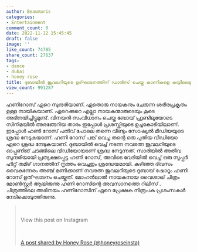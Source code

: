 ```yaml
---
author: Beaumaris
categories:
- Entertainment
comment_count: 0
date: 2022-11-12 15:45:45
draft: false
image: ''
like_count: 74785
share_count: 27637
tags:
- dance
- dubai
- honey rose
title: ദുബായിൽ ജൂവലറിയുടെ ഉദ്‌ഘാടനത്തിന് ഡാൻസ് ചെയ്തു കാണികളെ കയ്യിലെടുത്തു ഹണിറോസ്
view_count: 991287
---
```


ഹണിറോസ് ഏറെ സുന്ദരിയാണ്. ഏതൊരു നായകനും ചേരുന്ന ശരീരപ്രകൃതം ഉള്ള നായികയാണ്. ഏറെക്കുറെ എല്ലാ നായകന്മാരുടെയും കൂടെ അഭിനയിച്ചിട്ടുമുണ്ട്. വിനയൻ സംവിധാനം ചെയ്ത ബോയ് ഫ്രണ്ടിലൂയോടെ സിനിമയിൽ അരങ്ങേറിയ താരം ഇപ്പോൾ പ്രശസ്തിയുടെ ഉച്ചകോടിയിലാണ്. ഇപ്പോൾ ഹണി റോസ് പതിവ് പോലെ തന്നെ വീണ്ടും സോഷ്യൽ മീഡിയയുടെ ശ്രദ്ധ നേടുകയാണ്. ഹണി റോസ് പങ്ക് വെച്ച തന്റെ ഒരു പുതിയ വീഡിയോ ഏറെ ശ്രദ്ധ നേടുകയാണ്. ദുബായിൽ വെച്ച് നടന്ന നവരത്ന ജൂവലറിയുടെ ഓപ്പണിങ് ചടങ്ങിലെ വിഡിയോയാണ് ശ്രദ്ധ നേടുന്നത്. സാരിയിൽ അതീവ സുന്ദരിയായി പ്രത്യക്ഷപ്പെട്ട ഹണി റോസ്, അവിടെ വേദിയിൽ വെച്ച് ഒരു സൂപ്പർ ഹിറ്റ് തമിഴ് ഗാനത്തിന് നൃത്തം വെച്ചതും ശ്രദ്ധേയമായി. കഴിഞ്ഞ ദിവസം വൈകുന്നേരം അഞ്ച് മണിക്കാണ് നവരത്ന ജൂവലറിയുടെ ദുബായ് ഷോറൂം ഹണി റോസ് ഉത്‌ഘാടനം ചെയ്തത്. മോഹൻലാൽ നായകനായ വൈശാഖ് ചിത്രം മോൺസ്റ്റർ ആയിരുന്നു ഹണി റോസിന്റെ അവസാനത്തെ റിലീസ് . ചിത്രത്തിലെ അഭിനയം ഹണിറോസിന് ഏറെ പ്രേക്ഷക നിരൂപക പ്രശംസകൾ നേടിക്കൊടുത്തിരുന്നു. 

> &nbsp; 
> 
> View this post on Instagram
> 
> &nbsp; 
> 
> [A post shared by Honey Rose (@honeyroseinsta)](https://www.instagram.com/reel/Ck2QleojEDn/?utm_source=ig_embed&utm_campaign=loading)